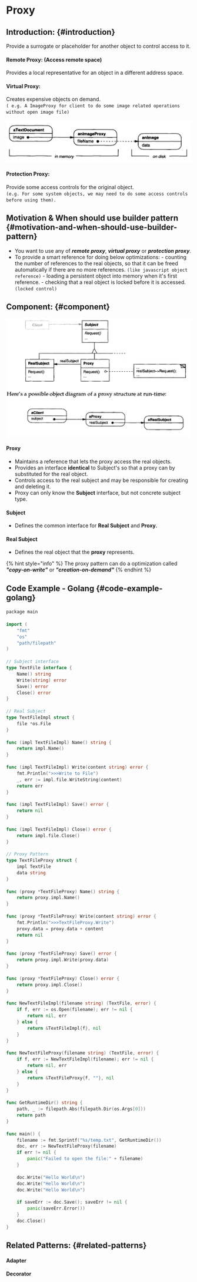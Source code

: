 # Proxy

## Introduction: {#introduction}

Provide a surrogate or placeholder for another object to control access to it.

#### Remote Proxy: \(Access remote space\)

Provides a local representative for an object in a different address space.

#### Virtual Proxy:

Creates expensive objects on demand.   
`( e.g. A ImageProxy for client to do some image related operations without open image file)`

![](../.gitbook/assets/image%20%286%29.png)

#### Protection Proxy:

Provide some access controls for the original object.  
`(e.g. For some system objects, we may need to do some access controls before using them).`

## Motivation & When should use builder pattern {#motivation-and-when-should-use-builder-pattern}

* ​You want to use any of _**remote proxy**_, _**virtual proxy**_ or _**protection proxy**_.
* To provide a smart reference for doing below optimizations: - counting the number of references to the real objects, so that it can be freed automatically if there   are no more references. `(like javascript object reference)` - loading a persistent object into memory when it's first reference. - checking that a real object is locked before it is accessed. `(locked control)`

## Component: {#component}



![](../.gitbook/assets/image%20%283%29.png)



#### Proxy

* Maintains a reference that lets the proxy access the real objects.
* Provides an interface **identical** to Subject's so that a proxy can by substituted for the real object.
* Controls access to the real subject and may be responsible for creating and deleting it.
* Proxy can only know the **Subject** interface, but not concrete subject type.

#### Subject 

* Defines the common interface for **Real Subject** and **Proxy.**

#### Real Subject

* Defines the real object that the **proxy** represents.

{% hint style="info" %}
The proxy pattern can do a optimization called _**"copy-on-write"**_ or _**"creation-on-demand"**_
{% endhint %}

## Code Example - Golang {#code-example-golang}

```go
​​package main

import (
	"fmt"
	"os"
	"path/filepath"
)

// Subject interface
type TextFile interface {
	Name() string
	Write(string) error
	Save() error
	Close() error
}

// Real Subject
type TextFileImpl struct {
	file *os.File
}

func (impl TextFileImpl) Name() string {
	return impl.Name()
}

func (impl TextFileImpl) Write(content string) error {
	fmt.Println(">>>Write to File")
	_, err := impl.file.WriteString(content)
	return err
}

func (impl TextFileImpl) Save() error {
	return nil
}

func (impl TextFileImpl) Close() error {
	return impl.file.Close()
}

// Proxy Pattern
type TextFileProxy struct {
	impl TextFile
	data string
}

func (proxy *TextFileProxy) Name() string {
	return proxy.impl.Name()
}

func (proxy *TextFileProxy) Write(content string) error {
	fmt.Println(">>>TextFileProxy.Write")
	proxy.data = proxy.data + content
	return nil
}

func (proxy *TextFileProxy) Save() error {
	return proxy.impl.Write(proxy.data)
}

func (proxy *TextFileProxy) Close() error {
	return proxy.impl.Close()
}

func NewTextFileImpl(filename string) (TextFile, error) {
	if f, err := os.Open(filename); err != nil {
		return nil, err
	} else {
		return &TextFileImpl{f}, nil
	}
}

func NewTextFileProxy(filename string) (TextFile, error) {
	if f, err := NewTextFileImpl(filename); err != nil {
		return nil, err
	} else {
		return &TextFileProxy{f, ""}, nil
	}
}

func GetRuntimeDir() string {
	path, _ := filepath.Abs(filepath.Dir(os.Args[0]))
	return path
}

func main() {
	filename := fmt.Sprintf("%s/temp.txt", GetRuntimeDir())
	doc, err := NewTextFileProxy(filename)
	if err != nil {
		panic("Failed to open the file:" + filename)
	}

	doc.Write("Hello World\n")
	doc.Write("Hello World\n")
	doc.Write("Hello World\n")

	if saveErr := doc.Save(); saveErr != nil {
		panic(saveErr.Error())
	}
	doc.Close()
}

```

## Related Patterns: {#related-patterns}

#### Adapter

#### Decorator



#### 

​

​

​

